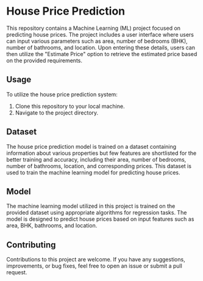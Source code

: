 # House Price Prediction

This repository contains a Machine Learning (ML) project focused on predicting house prices. The project includes a user interface where users can input various parameters such as area, number of bedrooms (BHK), number of bathrooms, and location. Upon entering these details, users can then utilize the "Estimate Price" option to retrieve the estimated price based on the provided requirements.

## Usage

To utilize the house price prediction system:

1. Clone this repository to your local machine.
2. Navigate to the project directory.

## Dataset
The house price prediction model is trained on a dataset containing information about various properties but few features are shortlisted for the better training and accuracy, including their area, number of bedrooms, number of bathrooms, location, and corresponding prices. This dataset is used to train the machine learning model for predicting house prices.

## Model
The machine learning model utilized in this project is trained on the provided dataset using appropriate algorithms for regression tasks. The model is designed to predict house prices based on input features such as area, BHK, bathrooms, and location.

## Contributing
Contributions to this project are welcome. If you have any suggestions, improvements, or bug fixes, feel free to open an issue or submit a pull request.
